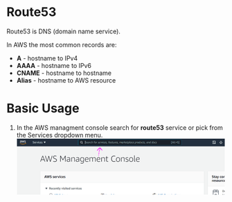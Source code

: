 # Route53

Route53 is DNS (domain name service).

In AWS the most common records are:

- **A** - hostname to IPv4
- **AAAA** - hostname to IPv6
- **CNAME** - hostname to hostname
- **Alias** - hostname to AWS resource

# Basic Usage

1. In the AWS managment console search for **route53** service or pick from the Services dropdown menu.
   <img src="./pics/aws-console.png" alt="drawing" width="700"/>
